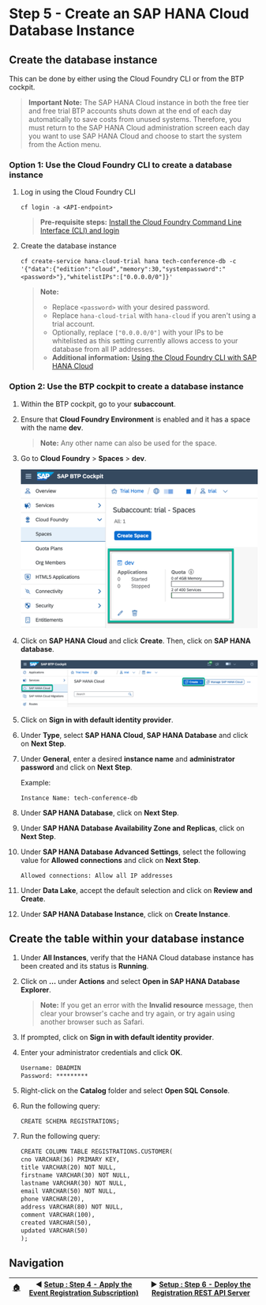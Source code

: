 # Step 5 - Create an SAP HANA Cloud Database Instance

## Create the database instance

This can be done by either using the Cloud Foundry CLI or from the BTP cockpit.

   > **Important Note:** The SAP HANA Cloud instance in both the free tier and free trial BTP accounts shuts down at the end of each day automatically to save costs from unused systems. Therefore, you must return to the SAP HANA Cloud administration screen each day you want to use SAP HANA Cloud and choose to start the system from the Action menu.

### Option 1: Use the Cloud Foundry CLI to create a database instance

1. Log in using the Cloud Foundry CLI

   ```shell
   cf login -a <API-endpoint>
   ```

   > **Pre-requisite steps:** [Install the Cloud Foundry Command Line Interface (CLI) and login](https://developers.sap.com/tutorials/cp-cf-download-cli.html)

2. Create the database instance

   ```shell
   cf create-service hana-cloud-trial hana tech-conference-db -c '{"data":{"edition":"cloud","memory":30,"systempassword":"<password>"},"whitelistIPs":["0.0.0.0/0"]}'
   ```

   > **Note:**
   >
   > * Replace `<password>` with your desired password.
   > * Replace `hana-cloud-trial` with `hana-cloud` if you aren't using a trial account.
   > * Optionally, replace `["0.0.0.0/0"]` with your IPs to be whitelisted as this setting currently allows access to your database from all IP addresses.
   > * **Additional information:** [Using the Cloud Foundry CLI with SAP HANA Cloud](https://help.sap.com/viewer/db19c7071e5f4101837e23f06e576495/2020_03_QRC/en-US/921f3e46247947779d69b8c85c9b9985.html)

### Option 2: Use the BTP cockpit to create a database instance

1. Within the BTP cockpit, go to your **subaccount**.

2. Ensure that **Cloud Foundry Environment** is enabled and it has a space with the name **dev**.

   > **Note:** Any other name can also be used for the space.

3. Go to **Cloud Foundry** > **Spaces** > **dev**.

   ![dev space](../assets/setup-step-5/1.png)

4. Click on **SAP HANA Cloud** and click **Create**. Then, click on **SAP HANA database**.

   ![Create SAP HANA database](../assets/setup-step-5/2.png)

5. Click on **Sign in with default identity provider**.

6. Under **Type**, select **SAP HANA Cloud, SAP HANA Database** and click on **Next Step**.

7. Under **General**, enter a desired **instance name** and **administrator password** and click on **Next Step**.

   Example:

   ```shell
   Instance Name: tech-conference-db
   ```

8. Under **SAP HANA Database**, click on **Next Step**.

9. Under **SAP HANA Database Availability Zone and Replicas**, click on **Next Step**.

10. Under **SAP HANA Database Advanced Settings**, select the following value for **Allowed connections** and click on **Next Step**.

    ```shell
    Allowed connections: Allow all IP addresses
    ```

11. Under **Data Lake**, accept the default selection and click on **Review and Create**.

12. Under **SAP HANA Database Instance**, click on **Create Instance**.

## Create the table within your database instance

1. Under **All Instances**, verify that the HANA Cloud database instance has been created and its status is **Running**.

2. Click on **...** under **Actions** and select **Open in SAP HANA Database Explorer**.

    > **Note:** If you get an error with the **Invalid resource** message, then clear your browser's cache and try again, or try again using another browser such as Safari.

3. If prompted, click on **Sign in with default identity provider**.

4. Enter your administrator credentials and click **OK**.

    ```shell
    Username: DBADMIN
    Password: *********
    ```

5. Right-click on the **Catalog** folder and select **Open SQL Console**.

6. Run the following query:

    ```shell
    CREATE SCHEMA REGISTRATIONS;
    ```

7. Run the following query:

    ```shell
    CREATE COLUMN TABLE REGISTRATIONS.CUSTOMER(
    cno VARCHAR(36) PRIMARY KEY,
    title VARCHAR(20) NOT NULL,
    firstname VARCHAR(30) NOT NULL,
    lastname VARCHAR(30) NOT NULL,
    email VARCHAR(50) NOT NULL,
    phone VARCHAR(20),
    address VARCHAR(80) NOT NULL,
    comment VARCHAR(100),
    created VARCHAR(50),
    updated VARCHAR(50)
    );
    ```

## Navigation

| [:house:](../../README.md) | :arrow_backward: [Setup : Step 4 - Apply the Event Registration Subscription)](step-4.md) | :arrow_forward: [Setup : Step 6 - Deploy the Registration REST API Server](step-6.md) |
| -------------------------- | ----------------------------------------------------------------------------------------- | --------------------------------------------------------------------- |
